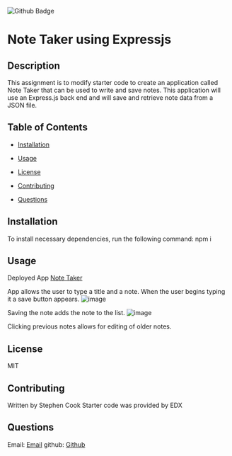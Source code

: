  ![Github Badge](https://img.shields.io/badge/license-MIT-green)

  
  # Note Taker using Expressjs
 
 
  ## Description
  
  This assignment is to modify starter code to create an application called Note Taker that can be used to write and save notes. This application will use an Express.js back end and will save and retrieve note data from a JSON file.
  
  ## Table of Contents 
  
  * [Installation](#installation)
  
  * [Usage](#usage)
  
  * [License](#license)
  
  * [Contributing](#contributing)
  
  * [Questions](#questions)
  
  ## Installation
  
  To install necessary dependencies, run the following command:
  npm i
  
  
  ## Usage
 
   Deployed App [Note Taker](https://notetakerexpressjs-821b9d46a315.herokuapp.com/notes)

  App allows the user to type a title and a note. When the user begins typing it a save button appears. 
  ![image](https://github.com/StephenCodesStuff/NoteTakeExpressJS/assets/122505441/f6a3970d-9081-4019-9944-7af1aaa0f9a6)

  Saving the note adds the note to the list.
  ![image](https://github.com/StephenCodesStuff/NoteTakeExpressJS/assets/122505441/ce4cb3de-aedb-43b6-b634-4533aa057fe0)

  Clicking previous notes allows for editing of older notes.
  

  ## License

  MIT

  
  
    
  ## Contributing
  Written by Stephen Cook
  Starter code was provided by EDX 
  
  

  
  
  ## Questions
  
  Email: [Email](mailto:spcook23@gmail.com)
  github: [Github](https://github.com/stephenCodesStuff)
